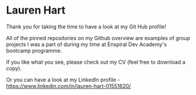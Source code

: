 # Lauren Hart 

Thank you for taking the time to have a look at my Git Hub profile!

All of the pinned repositories on my Github overview are examples of group projects I was a part of during my time at Enspiral Dev Academy's bootcamp programme.

If you like what you see, please check out my CV (feel free to download a copy).

Or you can have a look at my LinkedIn profile - https://www.linkedin.com/in/lauren-hart-01551620/
